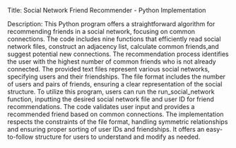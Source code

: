 Title: Social Network Friend Recommender - Python Implementation

Description:
This Python program offers a straightforward algorithm for recommending friends in a social network, focusing on common connections. The code includes nine functions that efficiently read social network files, construct an adjacency list, 
calculate common friends,and suggest potential new connections. The recommendation process identifies the user with the highest number of common friends who is not already connected.
The provided text files represent various social networks, specifying users and their friendships. The file format includes the number of users and pairs of friends, ensuring a clear representation of the social structure.
To utilize this program, users can run the run_social_network function, inputting the desired social network file and user ID for friend recommendations. The code validates user input and provides a recommended friend based on common connections.
The implementation respects the constraints of the file format, handling symmetric relationships and ensuring proper sorting of user IDs and friendships. It offers an easy-to-follow structure for users to understand and modify as needed.
